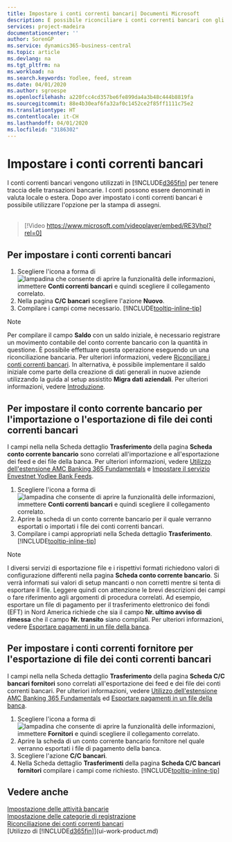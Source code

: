 ```yaml
---
title: Impostare i conti correnti bancari| Documenti Microsoft
description: È possibile riconciliare i conti correnti bancari con gli estratti conto della banca.
services: project-madeira
documentationcenter: ''
author: SorenGP
ms.service: dynamics365-business-central
ms.topic: article
ms.devlang: na
ms.tgt_pltfrm: na
ms.workload: na
ms.search.keywords: Yodlee, feed, stream
ms.date: 04/01/2020
ms.author: sgroespe
ms.openlocfilehash: a220fcc4cd357be6fe899da4a3b48c444b8819fa
ms.sourcegitcommit: 88e4b30eaf6fa32af0c1452ce2f85ff1111c75e2
ms.translationtype: HT
ms.contentlocale: it-CH
ms.lasthandoff: 04/01/2020
ms.locfileid: "3186302"
---
```

# <a name="set-up-bank-accounts"></a>Impostare i conti correnti bancari
I conti correnti bancari vengono utilizzati in [!INCLUDE[d365fin](includes/d365fin_md.md)] per tenere traccia delle transazioni bancarie. I conti possono essere denominati in valuta locale o estera. Dopo aver impostato i conti correnti bancari è possibile utilizzare l'opzione per la stampa di assegni.<br><br>  

> [!Video https://www.microsoft.com/videoplayer/embed/RE3Vhpl?rel=0]

## <a name="to-set-up-bank-accounts"></a>Per impostare i conti correnti bancari
1. Scegliere l'icona a forma di ![lampadina che consente di aprire la funzionalità delle informazioni](media/ui-search/search_small.png "Informazioni sull'operazione che si desidera eseguire"), immettere **Conti correnti bancari** e quindi scegliere il collegamento correlato.
2. Nella pagina **C/C bancari** scegliere l'azione **Nuovo**.
3. Compilare i campi come necessario. [!INCLUDE[tooltip-inline-tip](includes/tooltip-inline-tip_md.md)]

> [!NOTE]
> Per compilare il campo **Saldo** con un saldo iniziale, è necessario registrare un movimento contabile del conto corrente bancario con la quantità in questione. È possibile effettuare questa operazione eseguendo un una riconciliazione bancaria. Per ulteriori informazioni, vedere [Riconciliare i conti correnti bancari](bank-how-reconcile-bank-accounts-separately.md). In alternativa, è possibile implementare il saldo iniziale come parte della creazione di dati generali in nuove aziende utilizzando la guida al setup assistito **Migra dati aziendali**. Per ulteriori informazioni, vedere [Introduzione](product-get-started.md).

## <a name="to-set-up-your-bank-account-for-import-or-export-of-bank-files"></a>Per impostare il conto corrente bancario per l'importazione o l'esportazione di file dei conti correnti bancari
I campi nella nella Scheda dettaglio **Trasferimento** della pagina **Scheda conto corrente bancario** sono correlati all'importazione e all'esportazione dei feed e dei file della banca. Per ulteriori informazioni, vedere [Utilizzo dell'estensione AMC Banking 365 Fundamentals](ui-extensions-amc-banking.md) e [Impostare il servizio Envestnet Yodlee Bank Feeds](bank-how-setup-bank-statement-service.md).

1. Scegliere l'icona a forma di ![lampadina che consente di aprire la funzionalità delle informazioni](media/ui-search/search_small.png "Informazioni sull'operazione che si desidera eseguire"), immettere **Conti correnti bancari** e quindi scegliere il collegamento correlato.
2. Aprire la scheda di un conto corrente bancario per il quale verranno esportati o importati i file dei conti correnti bancari.
3. Compilare i campi appropriati nella Scheda dettaglio **Trasferimento**. [!INCLUDE[tooltip-inline-tip](includes/tooltip-inline-tip_md.md)]

> [!NOTE]  
>   I diversi servizi di esportazione file e i rispettivi formati richiedono valori di configurazione differenti nella pagina **Scheda conto corrente bancario**. Si verrà informati sui valori di setup mancanti o non corretti mentre si tenta di esportare il file. Leggere quindi con attenzione le brevi descrizioni dei campi o fare riferimento agli argomenti di procedura correlati. Ad esempio, esportare un file di pagamento per il trasferimento elettronico dei fondi (EFT) in Nord America richiede che sia il campo **Nr. ultimo avviso di rimessa** che il campo **Nr. transito** siano compilati. Per ulteriori informazioni, vedere [Esportare pagamenti in un file della banca](finance-make-payments-with-bank-data-conversion-service-or-sepa-credit-transfer.md#exporting-payments-to-a-bank-file).

## <a name="to-set-up-vendor-bank-accounts-for-export-of-bank-files"></a>Per impostare i conti correnti fornitore per l'esportazione di file dei conti correnti bancari
I campi nella nella Scheda dettaglio **Trasferimento** della pagina **Scheda C/C bancari fornitori** sono correlati all'esportazione dei feed e dei file dei conti correnti bancari. Per ulteriori informazioni, vedere [Utilizzo dell'estensione AMC Banking 365 Fundamentals](ui-extensions-amc-banking.md) ed [Esportare pagamenti in un file della banca](finance-make-payments-with-bank-data-conversion-service-or-sepa-credit-transfer.md#exporting-payments-to-a-bank-file).

1. Scegliere l'icona a forma di ![lampadina che consente di aprire la funzionalità delle informazioni](media/ui-search/search_small.png "Informazioni sull'operazione che si desidera eseguire"), immettere **Fornitori** e quindi scegliere il collegamento correlato.
2. Aprire la scheda di un conto corrente bancario fornitore nel quale verranno esportati i file di pagamento della banca.
3. Scegliere l'azione **C/C bancari**.
3. Nella Scheda dettaglio **Trasferimenti** della pagina **Scheda C/C bancari fornitori** compilare i campi come richiesto. [!INCLUDE[tooltip-inline-tip](includes/tooltip-inline-tip_md.md)]

## <a name="see-also"></a>Vedere anche
[Impostazione delle attività bancarie](bank-setup-banking.md)  
[Impostazione delle categorie di registrazione](finance-posting-groups.md)  
[Riconciliazione dei conti correnti bancari](bank-manage-bank-accounts.md)  
[Utilizzo di [!INCLUDE[d365fin](includes/d365fin_md.md)]](ui-work-product.md)
